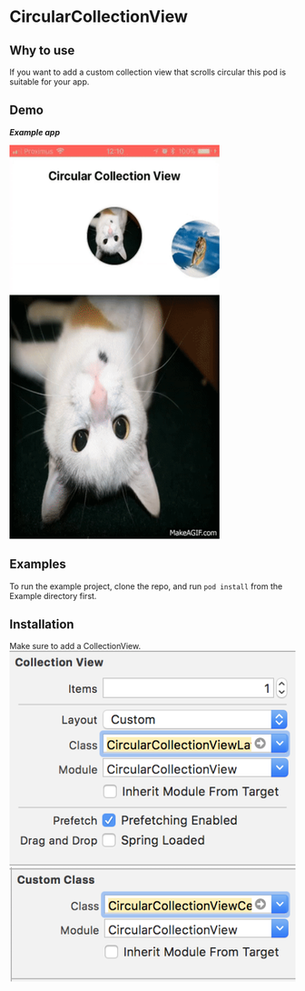 # CircularCollectionView

## Why to use

If you want to add a custom collection view that scrolls circular this pod is suitable for your app.

## Demo

***Example app***

<img src="https://github.com/phxlle/CircularCollectionView/blob/master/Circular_Collection_View.gif" width="370" height="693">

## Examples

To run the example project, clone the repo, and run `pod install` from the Example directory first.

## Installation
Make sure to add a CollectionView.
<img src="https://github.com/phxlle/CircularCollectionView/blob/master/CollectionViewLayout.png">
<img src="https://github.com/phxlle/CircularCollectionView/blob/master/CollectionViewCell.png">
